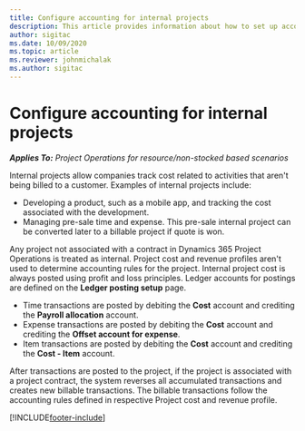 ```yaml
---
title: Configure accounting for internal projects
description: This article provides information about how to set up accounting practices for internal projects in Project Operations.
author: sigitac
ms.date: 10/09/2020
ms.topic: article
ms.reviewer: johnmichalak
ms.author: sigitac
---
```


# Configure accounting for internal projects

_**Applies To:** Project Operations for resource/non-stocked based scenarios_

Internal projects allow companies track cost related to activities that aren't being billed to a customer. Examples of internal projects include:

- Developing a product, such as a mobile app, and tracking the cost associated with the development.
- Managing pre-sale time and expense. This pre-sale internal project can be converted later to a billable project if quote is won.

Any project not associated with a contract in Dynamics 365 Project Operations is treated as internal. Project cost and revenue profiles aren't used to determine accounting rules for the project. Internal project cost is always posted using profit and loss principles. Ledger accounts for postings are defined on the **Ledger posting setup** page.

- Time transactions are posted by debiting the **Cost** account and crediting the **Payroll allocation** account.
- Expense transactions are posted by debiting the **Cost** account and crediting the **Offset account for expense**.
- Item transactions are posted by debiting the **Cost** account and crediting the **Cost - Item** account.

After transactions are posted to the project, if the project is associated with a project contract, the system reverses all accumulated transactions and creates new billable transactions. The billable transactions follow the accounting rules defined in respective Project cost and revenue profile.




[!INCLUDE[footer-include](../includes/footer-banner.md)]
